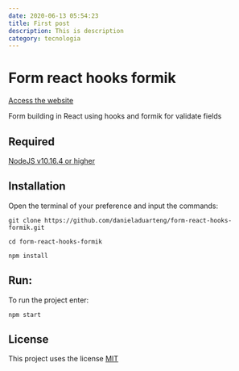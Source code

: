 ```yaml
---
date: 2020-06-13 05:54:23
title: First post
description: This is description
category: tecnologia
---
```


# Form react hooks formik

[Access the website](https://danieladuarteng.github.io/form-react-hooks-formik/)

Form building in React using hooks and formik for validate fields

## Required

[NodeJS v10.16.4 or higher](https://nodejs.org/en/)

## Installation

Open the terminal of your preference and input the commands:

`git clone https://github.com/danieladuarteng/form-react-hooks-formik.git`

`cd form-react-hooks-formik`

`npm install`

## Run:

To run the project enter:

`npm start`

## License

This project uses the license [MIT](https://choosealicense.com/licenses/mit/)
